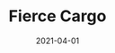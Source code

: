 ---
description: "Pattern%3A%20Fierce%20%7C%20Color%3A%20Cargo%20%7C%20Width%3A%2054%u201D%20%7C%20Content%3A%2092%25%20Polyester%2C%208%25%20Linen%20%7C%20Abrasion%3A%2050%2C000%20Double%20Rubs%20-%20Wyzenbeek%20Method%20%7C%20Repeat%3A%20n/a%20%7C%20Finish%3A%20INCASE%20by%20CRYPTON%20%7C%20Flammability%3A%20NFPA%20260%2C%20UFAC%20Class%201%2C%20CAL%20117%20%7C%20Applications%3A%20Contract%20/%20Hospitality%2C%20Residential%20%7C%20"
tags: 
  - "Lark Fontaine"
  - "Fierce"
  - "Textiles"
image_primary: "img/Cargo_large.jpg"
href: "https://www.larkfontaine.com/collections/textiles/products/fierce-cargo"
designer: "Lark Fontaine"
title: "Fierce Cargo"
category: "Textiles"
subtitle: ""
manufacturer: "Lark Fontaine"
slug: "/manufacturers/lark-fontaine/textiles/lark-fontaine-fierce-cargo"
date: "2021-04-01"
---